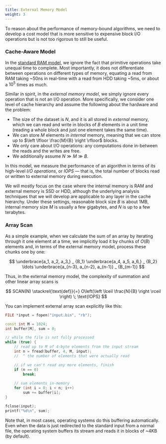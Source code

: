 ```yaml
---
title: External Memory Model
weight: 3
---
```


To reason about the performance of memory-bound algorithms, we need to develop a cost model that is more sensitive to expensive block I/O operations but is not too rigorous to still be useful.

### Cache-Aware Model

In the [standard RAM model](/hpc/complexity), we ignore the fact that primitive operations take unequal time to complete. Most importantly, it does not differentiate between operations on different types of memory, equating a read from RAM taking ~50ns in real-time with a read from HDD taking ~5ms, or about a $10^5$ times as much.

Similar in spirit, in the *external memory model*, we simply ignore every operation that is not an I/O operation. More specifically, we consider one level of cache hierarchy and assume the following about the hardware and the problem:

- The size of the dataset is $N$, and it is all stored in *external* memory, which we can read and write in blocks of $B$ elements in a unit time (reading a whole block and just one element takes the same time).
- We can store $M$ elements in *internal* memory, meaning that we can store up to $\left \lfloor \frac{M}{B} \right \rfloor$ blocks.
- We only care about I/O operations: any computations done in-between the reads and the writes are free.
- We additionally assume $N \gg M \gg B$.

In this model, we measure the performance of an algorithm in terms of its high-level *I/O operations*, or *IOPS* — that is, the total number of blocks read or written to external memory during execution.

We will mostly focus on the case where the internal memory is RAM and external memory is SSD or HDD, although the underlying analysis techniques that we will develop are applicable to any layer in the cache hierarchy. Under these settings, reasonable block size $B$ is about 1MB, internal memory size $M$ is usually a few gigabytes, and $N$ is up to a few terabytes.

### Array Scan

<!-- The external memory model can be used very efficiently without sacrificing simplicity. -->

As a simple example, when we calculate the sum of an array by iterating through it one element at a time, we implicitly load it by chunks of $O(B)$ elements and, in terms of the external memory model, process these chunks one by one:

$$
\underbrace{a_1, a_2, a_3,} _ {B_1}
\underbrace{a_4, a_5, a_6,} _ {B_2}
\ldots
\underbrace{a_{n-3}, a_{n-2}, a_{n-1}} _ {B_{m-1}}
$$

Thus, in the external memory model, the complexity of summation and other linear array scans is

$$
SCAN(N) \stackrel{\text{def}}{=} O\left(\left \lceil \frac{N}{B} \right \rceil \right) \; \text{IOPS}
$$

You can implement external array scan explicitly like this:

```c++
FILE *input = fopen("input.bin", "rb");

const int M = 1024;
int buffer[M], sum = 0;

// while the file is not fully processed
while (true) {
    // read up to M of 4-byte elements from the input stream
    int n = fread(buffer, 4, M, input);
    //  ^ the number of elements that were actually read

    // if we can't read any more elements, finish
    if (n == 0)
        break;
    
    // sum elements in-memory
    for (int i = 0; i < n; i++)
        sum += buffer[i];
}

fclose(input);
printf("%d\n", sum);
```

Note that, in most cases, operating systems do this buffering automatically. Even when the data is just redirected to the standard input from a normal file, the operating system buffers its stream and reads it in blocks of ~4KB (by default).

